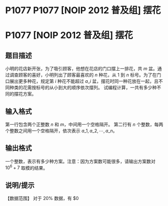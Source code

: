 # P1077 P1077 [NOIP 2012 普及组] 摆花

# P1077 [NOIP 2012 普及组] 摆花

## 题目描述

小明的花店新开张，为了吸引顾客，他想在花店的门口摆上一排花，共 $m$ 盆。通过调查顾客的喜好，小明列出了顾客最喜欢的 $n$ 种花，从 $1$ 到 $n$ 标号。为了在门口展出更多种花，规定第 $i$ 种花不能超过 $a\_i$ 盆，摆花时同一种花放在一起，且不同种类的花需按标号的从小到大的顺序依次摆列。
试编程计算，一共有多少种不同的摆花方案。

## 输入格式

第一行包含两个正整数 $n$ 和 $m$，中间用一个空格隔开。
第二行有 $n$ 个整数，每两个整数之间用一个空格隔开，依次表示 $a\_1,a\_2, \cdots ,a\_n$。

## 输出格式

一个整数，表示有多少种方案。注意：因为方案数可能很多，请输出方案数对 $10^6+7$ 取模的结果。

## 说明/提示

【数据范围】
对于 $20\%$ 数据，有 $0
